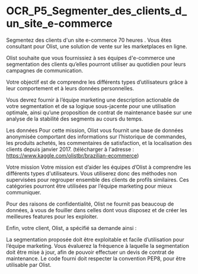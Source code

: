 # OCR_P5_Segmenter_des_clients_d_un_site_e-commerce
Segmentez des clients d'un site e-commerce 70 heures . Vous êtes consultant pour Olist, une solution de vente sur les marketplaces en ligne.

Olist souhaite que vous fournissiez à ses équipes d'e-commerce une segmentation des clients qu’elles pourront utiliser au quotidien pour leurs campagnes de communication.

Votre objectif est de comprendre les différents types d’utilisateurs grâce à leur comportement et à leurs données personnelles.

Vous devrez fournir à l’équipe marketing une description actionable de votre segmentation et de sa logique sous-jacente pour une utilisation optimale, ainsi qu’une proposition de contrat de maintenance basée sur une analyse de la stabilité des segments au cours du temps.

Les données Pour cette mission, Olist vous fournit une base de données anonymisée comportant des informations sur l’historique de commandes, les produits achetés, les commentaires de satisfaction, et la localisation des clients depuis janvier 2017. (télécharger à l'adresse : https://www.kaggle.com/olistbr/brazilian-ecommerce)

Votre mission Votre mission est d’aider les équipes d’Olist à comprendre les différents types d'utilisateurs. Vous utiliserez donc des méthodes non supervisées pour regrouper ensemble des clients de profils similaires. Ces catégories pourront être utilisées par l’équipe marketing pour mieux communiquer.

Pour des raisons de confidentialité, Olist ne fournit pas beaucoup de données, à vous de fouiller dans celles dont vous disposez et de créer les meilleures features pour les exploiter.

Enfin, votre client, Olist, a spécifié sa demande ainsi :

La segmentation proposée doit être exploitable et facile d’utilisation pour l’équipe marketing. Vous évaluerez la fréquence à laquelle la segmentation doit être mise à jour, afin de pouvoir effectuer un devis de contrat de maintenance. Le code fourni doit respecter la convention PEP8, pour être utilisable par Olist.
